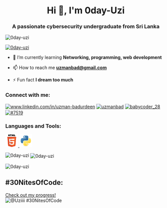 <h1 align="center">Hi 👋, I'm 0day-Uzi</h1>
<h3 align="center">A passionate cybersecurity undergraduate from Sri Lanka</h3>

<p align="left"> <img src="https://komarev.com/ghpvc/?username=0day-uzi&label=Profile%20views&color=0e75b6&style=flat" alt="0day-uzi" /> </p>

<p align="left"> <a href="https://github.com/ryo-ma/github-profile-trophy"><img src="https://github-profile-trophy.vercel.app/?username=0day-uzi" alt="0day-uzi" /></a> </p>

- 🌱 I’m currently learning **Networking, programming, web development**

- 📫 How to reach me **uzmanbad@gmail.com**

- ⚡ Fun fact **I dream too much**

<h3 align="left">Connect with me:</h3>
<p align="left">
<a href="https://linkedin.com/in/www.linkedin.com/in/uzman-badurdeen" target="blank"><img align="center" src="https://raw.githubusercontent.com/rahuldkjain/github-profile-readme-generator/master/src/images/icons/Social/linked-in-alt.svg" alt="www.linkedin.com/in/uzman-badurdeen" height="30" width="40" /></a>
<a href="https://www.hackerrank.com/uzmanbad" target="blank"><img align="center" src="https://raw.githubusercontent.com/rahuldkjain/github-profile-readme-generator/master/src/images/icons/Social/hackerrank.svg" alt="uzmanbad" height="30" width="40" /></a>
<a href="https://www.leetcode.com/babycoder_28" target="blank"><img align="center" src="https://raw.githubusercontent.com/rahuldkjain/github-profile-readme-generator/master/src/images/icons/Social/leet-code.svg" alt="babycoder_28" height="30" width="40" /></a>
<a href="https://discord.gg/#7519" target="blank"><img align="center" src="https://raw.githubusercontent.com/rahuldkjain/github-profile-readme-generator/master/src/images/icons/Social/discord.svg" alt="#7519" height="30" width="40" /></a>
</p>

<h3 align="left">Languages and Tools:</h3>
<p align="left"> <a href="https://www.w3.org/html/" target="_blank" rel="noreferrer"> <img src="https://raw.githubusercontent.com/devicons/devicon/master/icons/html5/html5-original-wordmark.svg" alt="html5" width="40" height="40"/> </a> <a href="https://www.python.org" target="_blank" rel="noreferrer"> <img src="https://raw.githubusercontent.com/devicons/devicon/master/icons/python/python-original.svg" alt="python" width="40" height="40"/> </a> </p>

<p><img align="left" src="https://github-readme-stats.vercel.app/api/top-langs?username=0day-uzi&show_icons=true&locale=en&layout=compact" alt="0day-uzi" /></p>

<p>&nbsp;<img align="center" src="https://github-readme-stats.vercel.app/api?username=0day-uzi&show_icons=true&locale=en" alt="0day-uzi" /></p>

<p><img align="center" src="https://github-readme-streak-stats.herokuapp.com/?user=0day-uzi&" alt="0day-uzi" /></p>

## #30NitesOfCode:
  [Check out my progress!](https://www.codedex.io/@Uziiii/30-nites-of-code)  
  ![@Uziiii #30NitesOfCode](https://www.codedex.io/api/petStatus?user=Uziiii)
